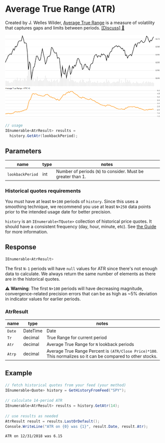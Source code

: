 ﻿# Average True Range (ATR)

Created by J. Welles Wilder, [Average True Range](https://en.wikipedia.org/wiki/Average_true_range) is a measure of volatility that captures gaps and limits between periods.
[[Discuss] :speech_balloon:](https://github.com/DaveSkender/Stock.Indicators/discussions/269 "Community discussion about this indicator")

![image](chart.png)

```csharp
// usage
IEnumerable<AtrResult> results =
  history.GetAtr(lookbackPeriod);  
```

## Parameters

| name | type | notes
| -- |-- |--
| `lookbackPeriod` | int | Number of periods (`N`) to consider.  Must be greater than 1.

### Historical quotes requirements

You must have at least `N+100` periods of `history`.  Since this uses a smoothing technique, we recommend you use at least `N+250` data points prior to the intended usage date for better precision.

`history` is an `IEnumerable<TQuote>` collection of historical price quotes.  It should have a consistent frequency (day, hour, minute, etc).  See [the Guide](../../docs/GUIDE.md) for more information.

## Response

```csharp
IEnumerable<AtrResult>
```

The first `N-1` periods will have `null` values for ATR since there's not enough data to calculate.  We always return the same number of elements as there are in the historical quotes.

:warning: **Warning**: The first `N+100` periods will have decreasing magnitude, convergence-related precision errors that can be as high as ~5% deviation in indicator values for earlier periods.

### AtrResult

| name | type | notes
| -- |-- |--
| `Date` | DateTime | Date
| `Tr` | decimal | True Range for current period
| `Atr` | decimal | Average True Range for `N` lookback periods
| `Atrp` | decimal | Average True Range Percent is `(ATR/Close Price)*100`.  This normalizes so it can be compared to other stocks.

## Example

```csharp
// fetch historical quotes from your feed (your method)
IEnumerable<Quote> history = GetHistoryFromFeed("SPY");

// calculate 14-period ATR
IEnumerable<AtrResult> results = history.GetAtr(14);

// use results as needed
AtrResult result = results.LastOrDefault();
Console.WriteLine("ATR on {0} was {1}", result.Date, result.Atr);
```

```bash
ATR on 12/31/2018 was 6.15
```
